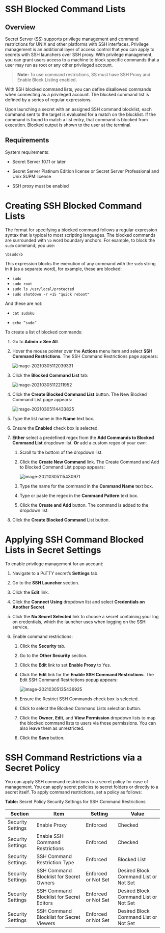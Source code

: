 [title]: # (SSH Blocked Command Lists)
[tags]: # (SSH Proxy,Networking,command menu,blocked commands)
[priority]: # (1000)

# SSH Blocked Command Lists

## Overview

Secret Server (SS) supports privilege management and command restrictions for UNIX and other platforms with SSH interfaces. Privilege management is an additional layer of access control that you can apply to secrets with SSH launchers over SSH proxy. With privilege management, you can grant users access to a machine to block specific commands that a user may run as root or any other privileged account.

> **Note:** To use command restrictions, SS must have SSH Proxy and Enable Block Listing enabled.

With SSH blocked command lists, you can define disallowed commands when connecting as a privileged account. The blocked command list is defined by a series of regular expressions.

Upon launching a secret with an assigned SSH command blocklist, each command sent to the target is evaluated for a match on the blocklist. If the command is found to match a list entry, that command is blocked from execution. Blocked output is shown to the user at the terminal. 

## Requirements

System requirements:

- Secret Server 10.11 or later

- Secret Server Platinum Edition license or Secret Server Professional and Unix SUPM license
- SSH proxy must be enabled

# Creating SSH Blocked Command Lists

The format for specifying a blocked command follows a regular expression syntax that is typical to most scripting languages. The blocked commands are surrounded with `\b` word boundary anchors. For example, to block the `sudo` command, you use:

`\bsudo\b`

This expression blocks the execution of any command with the `sudo` string in it  (as a separate word), for example, these are blocked:

- `sudo`
- `sudo root`
- `sudo ls /usr/local/protected`
- `sudo shutdown -r +15 "quick reboot"`

And these are not: 

- `cat sudoku`

- `echo “sudo”`

To create a list of blocked commands:

1. Go to **Admin \> See All**.

1. Hover the mouse pointer over the **Actions** menu item and select **SSH Command Restrictions**. The SSH Command Restrictions page appears:

   ![image-20210305112039331](images/image-20210305112039331.png)

1. Click the **Blocked Command List** tab:

   ![image-20210305112211952](images/image-20210305112211952.png)

1. Click the **Create Blocked Command List** button. The New Blocked Command List page appears:

   ![image-20210305114433825](images/image-20210305114433825.png)

1. Type the list name in the **Name** text box.

1. Ensure the **Enabled** check box is selected.

1. **Either** select a predefined regex from the **Add Commands to Blocked Command List** dropdown list.
   **Or** add a custom regex of your own:

   1. Scroll to the bottom of the dropdown list.

   1. Click the **Create New Command** link. The Create Command and Add to Blocked Command List popup appears:

      ![image-20210305115430971](images/image-20210305115430971.png)

   1. Type the name for the command in the **Command Name** text box.

   1. Type or paste the regex in the **Command Pattern** text box.

   1. Click the **Create and Add** button. The command is added to the dropdown list.

1. Click the **Create Blocked Command** List button.

# Applying SSH Command Blocked Lists in Secret Settings

To enable privilege management for an account:

1. Navigate to a PuTTY secret’s **Settings** tab.

1. Go to the **SSH Launcher** section.

1. Click the **Edit** link.

1. Click the **Connect Using** dropdown list and select **Credentials on Another Secret**.

1. Click the **No Secret Selected** link to choose a secret containing your log on credentials, which the launcher uses when logging on the SSH service.

1. Enable command restrictions:

   1. Click the **Security** tab.

   1. Go to the **Other Security** section. 

   1. Click the **Edit** link to set **Enable Proxy** to Yes.

   1. Click the **Edit** link for the **Enable SSH Command Restrictions**. The Edit SSH Command Restrictions popup appears:

      ![image-20210305135436925](images/image-20210305135436925.png)

   1. Ensure the Restrict SSH Commands check box is selected.

   1. Click to select the Blocked Command Lists selection button.

   1. Click the **Owner**, **Edit**, and **View Permission** dropdown lists to  map the blocked command lists to users via those permissions. You can also leave them as unrestricted.

   1. Click the **Save** button.

# SSH Command Restrictions via a Secret Policy

You can apply SSH command restrictions to a secret policy for ease of management. You can apply secret policies to secret folders or directly to a secret itself.  To apply command restrictions, set a policy as follows:

**Table:** Secret Policy Security Settings for SSH Command Restrictions

| Section           | Item                                     | Setting             | Value                                 |
| ----------------- | ---------------------------------------- | ------------------- | ------------------------------------- |
| Security Settings | Enable Proxy                             | Enforced            | Checked                               |
| Security Settings | Enable SSH Command Restrictions          | Enforced            | Checked                               |
| Security Settings | SSH Command Restriction Type             | Enforced            | Blocked List                          |
| Security Settings | SSH Command Blocklist for Secret Owners  | Enforced or Not Set | Desired Block Command List or Not Set |
| Security Settings | SSH Command Blocklist for Secret Editors | Enforced or Not Set | Desired Block Command List or Not Set |
| Security Settings | SSH Command Blocklist for Secret Viewers | Enforced or Not Set | Desired Block Command List or Not Set |



